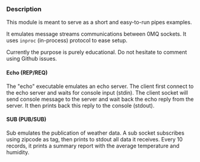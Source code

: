 ### Description


This module is meant to serve as a short and easy-to-run pipes examples.

It emulates message streams communications between 0MQ sockets. It uses `inproc` (in-process) protocol to ease setup.

Currently the purpose is purely educational. Do not hesitate to comment using Github issues.

#### Echo (REP/REQ)

The "echo" executable emulates an echo server. The client first connect to the echo server and waits for console input (stdin). The client socket will send console message to the server and wait back the echo reply from the server.  It then prints back this reply to the console (stdout).

#### SUB (PUB/SUB)

Sub emulates the publication of weather data. A sub socket subscribes using zipcode as tag, then prints to stdout all data it receives. Every 10 records, it prints a summary report with the average temperature and humidity.

